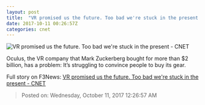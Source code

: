 ```yaml
---
layout: post
title:  "VR promised us the future. Too bad we're stuck in the present     - CNET"
date: 2017-10-11 00:26:57Z
categories: cnet
---
```


![VR promised us the future. Too bad we're stuck in the present     - CNET](https://cnet1.cbsistatic.com/img/L2JFoW7z1Ug6q6VYOrOh24bO-zI=/670x503/2017/10/09/5fc4bf94-319a-4366-bd0f-438950cce343/p082416ps-0307-1.jpg)

Oculus, the VR company that Mark Zuckerberg bought for more than $2 billion, has a problem: It’s struggling to convince people to buy its gear.


Full story on F3News: [VR promised us the future. Too bad we're stuck in the present     - CNET](http://www.f3nws.com/n/tpJdNJ)

> Posted on: Wednesday, October 11, 2017 12:26:57 AM
